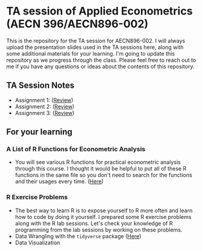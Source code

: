 # TA session of Applied Econometrics (AECN 396/AECN896-002)

This is the repository for the TA session for AECN896-002. I will always upload the presentation slides used in the TA sessions here, along with some additional materials for your learning. I'm going to update this repository as we progress through the class. Please feel free to reach out to me if you have any questions or ideas about the contents of this repository.


## TA Session Notes
+ Assignment 1: ([Review](https://shunkei3.github.io/Applied_Econometrics_TA/Assignment_1/Review1_slides.html))
+ Assignment 2: ([Review](https://shunkei3.github.io/Applied_Econometrics_TA/Assignment_2/Review2_slides.html))
+ Assignment 3: ([Review](https://shunkei3.github.io/Applied_Econometrics_TA/Assignment_3/Review3_slides.html))


## For your learning

<!-- ### Coure Overview ([Here](https://shunkei3.github.io/Applied_Econometrics_TA/Appendix/Overview.html))
+ Sometimes, it is good to look at the big picture,review what we have learned so far. I listed the main topics of each lecture. You can use this to check your understanding of the materials.  -->

### A List of R Functions for Econometric Analysis
+ You will see various R functions for practical econometric analysis through this course. I thought it would be helpful to put all of these R functions in the same file so you don't need to search for the functions and their usages every time. ([Here](https://shunkei3.github.io/Applied_Econometrics_TA/Appendix/ls_CodesForRegression.html))


### R Exercise Problems
+ The best way to learn R is to expose yourself to R more often and learn how to code by doing it yourself. I prepared some R exercise problems along with the R lab sessions. Let's check your knowledge of R programming from the lab sessions by working on these problems. 
+ Data Wrangling with the `tidyverse` package ([Here](https://shunkei3.github.io/Applied_Econometrics_TA/R-Exercise/1-DataWrangling/data_wrangling_1.html))
+ Data Visualization
